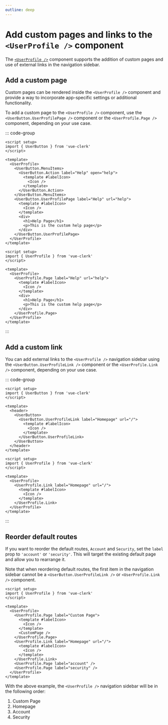 ```yaml
---
outline: deep
---
```


# Add custom pages and links to the `<UserProfile />` component

The [`<UserProfile />`](/components/user/user-profile) component supports the addition of custom pages and use of external links in the navigation sidebar.

## Add a custom page

Custom pages can be rendered inside the `<UserProfile />` component and provide a way to incorporate app-specific settings or additional functionality.

To add a custom page to the `<UserProfile />` component, use the `<UserButton.UserProfilePage />` component or the `<UserProfile.Page />` component, depending on your use case.

::: code-group

```vue [UserButton]
<script setup>
import { UserButton } from 'vue-clerk'
</script>

<template>
  <UserProfile>
    <UserButton.MenuItems>
      <UserButton.Action label="Help" open="help">
        <template #labelIcon>
          <Icon />
        </template>
      </UserButton.Action>
    </UserButton.MenuItems>
    <UserButton.UserProfilePage label="Help" url="help">
      <template #labelIcon>
        <Icon />
      </template>
      <div>
        <h1>Help Page</h1>
        <p>This is the custom help page</p>
      </div>
    </UserButton.UserProfilePage>
  </UserProfile>
</template>
```

```vue [Dedicated page]
<script setup>
import { UserProfile } from 'vue-clerk'
</script>

<template>
  <UserProfile>
    <UserProfile.Page label="Help" url="help">
      <template #labelIcon>
        <Icon />
      </template>
      <div>
        <h1>Help Page</h1>
        <p>This is the custom help page</p>
      </div>
    </UserProfile.Page>
  </UserProfile>
</template>
```

:::

## Add a custom link

You can add external links to the `<UserProfile />` navigation sidebar using the `<UserButton.UserProfileLink />` component or the `<UserProfile.Link />` component, depending on your use case.

::: code-group

```vue [UserButton]
<script setup>
import { UserButton } from 'vue-clerk'
</script>

<template>
  <header>
    <UserButton>
      <UserButton.UserProfileLink label="Homepage" url="/">
        <template #labelIcon>
          <Icon />
        </template>
      </UserButton.UserProfileLink>
    </UserButton>
  </header>
</template>
```

```vue [Dedicated page]
<script setup>
import { UserProfile } from 'vue-clerk'
</script>

<template>
  <UserProfile>
    <UserProfile.Link label="Homepage" url="/">
      <template #labelIcon>
        <Icon />
      </template>
    </UserProfile.Link>
  </UserProfile>
</template>
```

:::

## Reorder default routes

If you want to reorder the default routes, `Account` and `Security`, set the `label` prop to `'account'` or `'security'`. This will target the existing default page and allow you to rearrange it.

Note that when reordering default routes, the first item in the navigation sidebar cannot be a `<UserButton.UserProfileLink />` or `<UserProfile.Link />` component.

```vue
<script setup>
import { UserProfile } from 'vue-clerk'
</script>

<template>
  <UserProfile>
    <UserProfile.Page label="Custom Page">
      <template #labelIcon>
        <Icon />
      </template>
      <CustomPage />
    </UserProfile.Page>
    <UserProfile.Link label="Homepage" url="/">
      <template #labelIcon>
        <Icon />
      </template>
    </UserProfile.Link>
    <UserProfile.Page label="account" />
    <UserProfile.Page label="security" />
  </UserProfile>
</template>
```

With the above example, the `<UserProfile />` navigation sidebar will be in the following order:

1. Custom Page
2. Homepage
3. Account
4. Security

